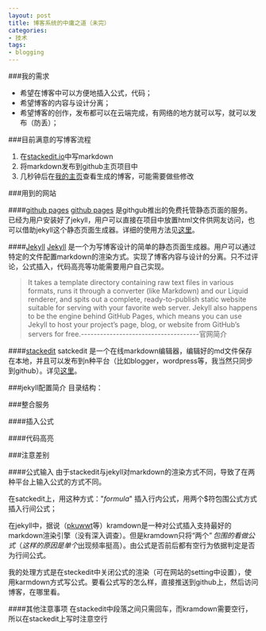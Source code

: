 ```yaml
---
layout: post
title: 博客系统的中庸之道（未完）
categories: 
- 技术
tags: 
- blogging
---
```


###我的需求
- 希望在博客中可以方便地插入公式，代码；
- 希望博客的内容与设计分离；
- 希望博客的创作，发布都可以在云端完成，有网络的地方就可以写，就可以发布（防丢）；

###目前满意的写博客流程
 1. 在[stackedit.io](stackedit.io)中写markdown
 2. 将markdown发布到github主页项目中
 3. 几秒钟后在[我的主页](www.timqian.com)查看生成的博客，可能需要做些修改
 
###用到的网站

####[github pages](https://pages.github.com/)
[github pages](https://pages.github.com/) 是githgub推出的免费托管静态页面的服务。已经为用户安装好了jekyll，用户可以直接在项目中放置html文件供网友访问，也可以借助jekyll这个静态页面生成器。详细的使用方法见[这里](https://pages.github.com/)。

####[Jekyll](http://jekyllrb.com/)
[Jekyll](http://jekyllrb.com/) 是一个为写博客设计的简单的静态页面生成器。用户可以通过特定的文件配置markdown的渲染方式。实现了博客内容与设计的分离。只不过评论，公式插入，代码高亮等功能需要用户自己实现。
> It takes a template directory containing raw text files in various formats, runs it through a converter (like Markdown) and our Liquid renderer, and spits out a complete, ready-to-publish static website suitable for serving with your favorite web server. Jekyll also happens to be the engine behind GitHub Pages, which means you can use Jekyll to host your project’s page, blog, or website from GitHub’s servers for free.-------------------------------------官网简介

####[stackedit](https://stackedit.io)
satckedit 是一个在线markdown编辑器，编辑好的md文件保存在本地，并且可以发布到n种平台（比如blogger，wordpress等，我当然只同步到github）。详见[这里](https://stackedit.io)。

###jekyll配置简介
目录结构：

###整合服务

####插入公式

####代码高亮



###注意差别

####公式输入
由于stackedit与jekyll对markdown的渲染方式不同，导致了在两种平台上输入公式的方式不同。

在satckedit上，用这种方式："$formula$" 插入行内公式，用两个$符包围公式方式插入行间公式；

在jekyll中，据说（[pkuwwt](http://www.pkuwwt.tk/linux/2013-12-03-jekyll-using-mathjax/)等）kramdown是一种对公式插入支持最好的markdown渲染引擎（没有深入调查）。但是kramdown只将“两个$”包围的看做公式（这样的原因是单个$出现频率挺高）。由公式是否前后都有空行为依据判定是否为行间公式。

我的处理方式是在steckedit中关闭公式的渲染（可在网站的setting中设置），使用karmdown方式写公式。要看公式写的怎么样，直接推送到github上，然后访问博客，在哪里看。

####其他注意事项
在stackedit中段落之间只需回车，而kramdown需要空行，所以在stackedit上写时注意空行